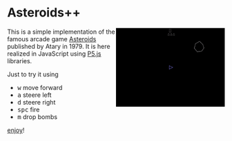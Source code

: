 # Asteroids++

<img align="right" width="50%" src="assets/play.gif"/>

This is a simple implementation of the famous arcade game [Asteroids](https://en.wikipedia.org/wiki/Asteroids_%28video_game%29) published by Atary in 1979. It is here realized in JavaScript using [P5.js](https://p5js.org/) libraries.

Just to try it using

+ <kbd>w</kbd> move forward
+ <kbd>a</kbd> steere left
+ <kbd>d</kbd> steere right
+ <kbd>spc</kbd> fire
+ <kbd>m</kbd> drop bombs

[enjoy](https://matteogiorgi.github.io/asteroids_plus_plus/src)!
